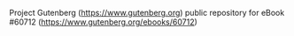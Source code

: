 Project Gutenberg (https://www.gutenberg.org) public repository for eBook #60712 (https://www.gutenberg.org/ebooks/60712)
